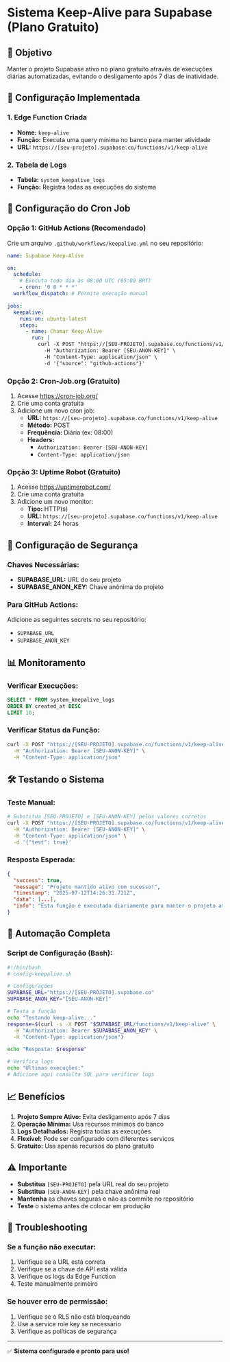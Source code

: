 # Sistema Keep-Alive para Supabase (Plano Gratuito)

## 🎯 Objetivo
Manter o projeto Supabase ativo no plano gratuito através de execuções diárias automatizadas, evitando o desligamento após 7 dias de inatividade.

## 🔧 Configuração Implementada

### 1. Edge Function Criada
- **Nome:** `keep-alive`
- **Função:** Executa uma query mínima no banco para manter atividade
- **URL:** `https://[seu-projeto].supabase.co/functions/v1/keep-alive`

### 2. Tabela de Logs
- **Tabela:** `system_keepalive_logs`
- **Função:** Registra todas as execuções do sistema

## 📅 Configuração do Cron Job

### Opção 1: GitHub Actions (Recomendado)
Crie um arquivo `.github/workflows/keepalive.yml` no seu repositório:

```yaml
name: Supabase Keep-Alive

on:
  schedule:
    # Executa todo dia às 08:00 UTC (05:00 BRT)
    - cron: '0 8 * * *'
  workflow_dispatch: # Permite execução manual

jobs:
  keepalive:
    runs-on: ubuntu-latest
    steps:
      - name: Chamar Keep-Alive
        run: |
          curl -X POST "https://[SEU-PROJETO].supabase.co/functions/v1/keep-alive" \
            -H "Authorization: Bearer [SEU-ANON-KEY]" \
            -H "Content-Type: application/json" \
            -d '{"source": "github-actions"}'
```

### Opção 2: Cron-Job.org (Gratuito)
1. Acesse https://cron-job.org/
2. Crie uma conta gratuita
3. Adicione um novo cron job:
   - **URL:** `https://[seu-projeto].supabase.co/functions/v1/keep-alive`
   - **Método:** POST
   - **Frequência:** Diária (ex: 08:00)
   - **Headers:** 
     - `Authorization: Bearer [SEU-ANON-KEY]`
     - `Content-Type: application/json`

### Opção 3: Uptime Robot (Gratuito)
1. Acesse https://uptimerobot.com/
2. Crie uma conta gratuita
3. Adicione um novo monitor:
   - **Tipo:** HTTP(s)
   - **URL:** `https://[seu-projeto].supabase.co/functions/v1/keep-alive`
   - **Interval:** 24 horas

## 🔐 Configuração de Segurança

### Chaves Necessárias:
- **SUPABASE_URL:** URL do seu projeto
- **SUPABASE_ANON_KEY:** Chave anônima do projeto

### Para GitHub Actions:
Adicione as seguintes secrets no seu repositório:
- `SUPABASE_URL`
- `SUPABASE_ANON_KEY`

## 📊 Monitoramento

### Verificar Execuções:
```sql
SELECT * FROM system_keepalive_logs 
ORDER BY created_at DESC 
LIMIT 10;
```

### Verificar Status da Função:
```bash
curl -X POST "https://[SEU-PROJETO].supabase.co/functions/v1/keep-alive" \
  -H "Authorization: Bearer [SEU-ANON-KEY]" \
  -H "Content-Type: application/json"
```

## 🛠️ Testando o Sistema

### Teste Manual:
```bash
# Substitua [SEU-PROJETO] e [SEU-ANON-KEY] pelos valores corretos
curl -X POST "https://[SEU-PROJETO].supabase.co/functions/v1/keep-alive" \
  -H "Authorization: Bearer [SEU-ANON-KEY]" \
  -H "Content-Type: application/json" \
  -d '{"test": true}'
```

### Resposta Esperada:
```json
{
  "success": true,
  "message": "Projeto mantido ativo com sucesso!",
  "timestamp": "2025-07-12T14:26:31.721Z",
  "data": [...],
  "info": "Esta função é executada diariamente para manter o projeto ativo no plano gratuito"
}
```

## 🔄 Automação Completa

### Script de Configuração (Bash):
```bash
#!/bin/bash
# config-keepalive.sh

# Configurações
SUPABASE_URL="https://[SEU-PROJETO].supabase.co"
SUPABASE_ANON_KEY="[SEU-ANON-KEY]"

# Testa a função
echo "Testando keep-alive..."
response=$(curl -s -X POST "$SUPABASE_URL/functions/v1/keep-alive" \
  -H "Authorization: Bearer $SUPABASE_ANON_KEY" \
  -H "Content-Type: application/json")

echo "Resposta: $response"

# Verifica logs
echo "Últimas execuções:"
# Adicione aqui consulta SQL para verificar logs
```

## 📈 Benefícios

1. **Projeto Sempre Ativo:** Evita desligamento após 7 dias
2. **Operação Mínima:** Usa recursos mínimos do banco
3. **Logs Detalhados:** Registra todas as execuções
4. **Flexível:** Pode ser configurado com diferentes serviços
5. **Gratuito:** Usa apenas recursos do plano gratuito

## ⚠️ Importante

- **Substitua** `[SEU-PROJETO]` pela URL real do seu projeto
- **Substitua** `[SEU-ANON-KEY]` pela chave anônima real
- **Mantenha** as chaves seguras e não as commite no repositório
- **Teste** o sistema antes de colocar em produção

## 🔧 Troubleshooting

### Se a função não executar:
1. Verifique se a URL está correta
2. Verifique se a chave de API está válida
3. Verifique os logs da Edge Function
4. Teste manualmente primeiro

### Se houver erro de permissão:
1. Verifique se o RLS não está bloqueando
2. Use a service role key se necessário
3. Verifique as políticas de segurança

---

✅ **Sistema configurado e pronto para uso!** 